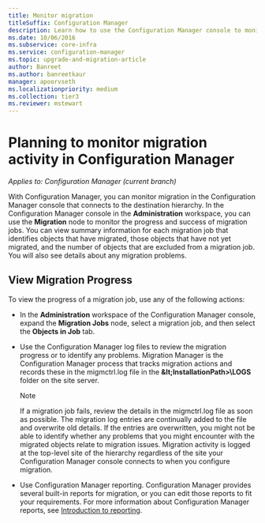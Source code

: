```yaml
---
title: Monitor migration
titleSuffix: Configuration Manager
description: Learn how to use the Configuration Manager console to monitor the progress and success of migration jobs.
ms.date: 10/06/2016
ms.subservice: core-infra
ms.service: configuration-manager
ms.topic: upgrade-and-migration-article
author: Banreet
ms.author: banreetkaur
manager: apoorvseth
ms.localizationpriority: medium
ms.collection: tier3
ms.reviewer: mstewart
---
```

# Planning to monitor migration activity in Configuration Manager

*Applies to: Configuration Manager (current branch)*

With Configuration Manager, you can monitor migration in the Configuration Manager console that connects to the destination hierarchy. In the Configuration Manager console in the **Administration** workspace, you can use the **Migration** node to monitor the progress and success of migration jobs. You can view summary information for each migration job that identifies objects that have migrated, those objects that have not yet migrated, and the number of objects that are excluded from a migration job. You will also see details about any migration problems.

## View Migration Progress
 To view the progress of a migration job, use any of the following actions:

-   In the **Administration** workspace of the Configuration Manager console, expand the **Migration Jobs** node, select a migration job, and then select the **Objects in Job** tab.

-   Use the Configuration Manager log files to review the migration progress or to identify any problems. Migration Manager is the Configuration Manager process that tracks migration actions and records these in the migmctrl.log file in the **\&lt;InstallationPath\>\\LOGS** folder on the site server.

    > [!NOTE]
    >  If a migration job fails, review the details in the migmctrl.log file as soon as possible. The migration log entries are continually added to the file and overwrite old details. If the entries are overwritten, you might not be able to identify whether any problems that you might encounter with the migrated objects relate to migration issues. Migration activity is logged at the top\-level site of the hierarchy regardless of the site your Configuration Manager console connects to when you configure migration.

-   Use Configuration Manager reporting. Configuration Manager provides several built\-in reports for migration, or you can edit those reports to fit your requirements. For more information about Configuration Manager reports, see [Introduction to reporting](../servers/manage/introduction-to-reporting.md).
